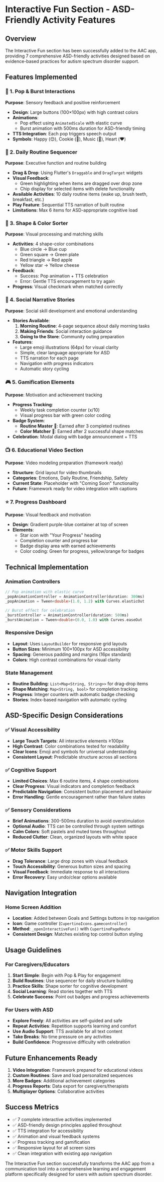 # Interactive Fun Section - ASD-Friendly Activity Features

## Overview
The Interactive Fun section has been successfully added to the AAC app, providing 7 comprehensive ASD-friendly activities designed based on evidence-based practices for autism spectrum disorder support.

## Features Implemented

### 🎉 1. Pop & Burst Interactions
**Purpose**: Sensory feedback and positive reinforcement
- **Design**: Large buttons (100×100px) with high contrast colors
- **Animations**: 
  - Pop effect using `AnimatedScale` with elastic curve
  - Burst animation with 500ms duration for ASD-friendly timing
- **TTS Integration**: Each pop triggers speech output
- **Symbols**: Happy (😊), Cookie (🍪), Music (🎵), Heart (❤️)

### 📅 2. Daily Routine Sequencer
**Purpose**: Executive function and routine building
- **Drag & Drop**: Using Flutter's `Draggable` and `DragTarget` widgets
- **Visual Feedback**: 
  - Green highlighting when items are dragged over drop zone
  - Chip display for selected items with delete functionality
- **Available Activities**: 10 daily routine items (wake up, brush teeth, breakfast, etc.)
- **Play Feature**: Sequential TTS narration of built routine
- **Limitations**: Max 6 items for ASD-appropriate cognitive load

### 🔴 3. Shape & Color Sorter
**Purpose**: Visual processing and matching skills
- **Activities**: 4 shape-color combinations
  - Blue circle → Blue cup
  - Green square → Green plate  
  - Red triangle → Red apple
  - Yellow star → Yellow cheese
- **Feedback**: 
  - Success: Pop animation + TTS celebration
  - Error: Gentle TTS encouragement to try again
- **Progress**: Visual checkmark when matched correctly

### 📖 4. Social Narrative Stories
**Purpose**: Social skill development and emotional understanding
- **Stories Available**:
  1. **Morning Routine**: 4-page sequence about daily morning tasks
  2. **Making Friends**: Social interaction guidance 
  3. **Going to the Store**: Community outing preparation
- **Features**:
  - Large emoji illustrations (64px) for visual clarity
  - Simple, clear language appropriate for ASD
  - TTS narration for each page
  - Navigation with progress indicators
  - Automatic story cycling

### 🎮 5. Gamification Elements  
**Purpose**: Motivation and achievement tracking
- **Progress Tracking**: 
  - Weekly task completion counter (x/10)
  - Visual progress bar with green color coding
- **Badge System**:
  - **Routine Master** 📅: Earned after 3 completed routines
  - **Color Matcher** 🎨: Earned after 2 successful shape matches
- **Celebration**: Modal dialog with badge announcement + TTS

### 📺 6. Educational Video Section
**Purpose**: Video modeling preparation (framework ready)
- **Structure**: Grid layout for video thumbnails
- **Categories**: Emotions, Daily Routine, Friendship, Safety
- **Current State**: Placeholder with "Coming Soon" functionality
- **Future**: Framework ready for video integration with captions

### ⭐ 7. Progress Dashboard
**Purpose**: Visual feedback and motivation
- **Design**: Gradient purple-blue container at top of screen
- **Elements**:
  - Star icon with "Your Progress" heading
  - Completion counter and progress bar
  - Badge display area with earned achievements
  - Color coding: Green for progress, yellow/orange for badges

## Technical Implementation

### Animation Controllers
```dart
// Pop animation with elastic curve
_popAnimationController = AnimationController(duration: 300ms)
_popAnimation = Tween<double>(1.0, 1.2) with Curves.elasticOut

// Burst effect for celebration  
_burstController = AnimationController(duration: 500ms)
_burstAnimation = Tween<double>(0.0, 1.0) with Curves.easeOut
```

### Responsive Design
- **Layout**: Uses `LayoutBuilder` for responsive grid layouts
- **Button Sizes**: Minimum 100×100px for ASD accessibility
- **Spacing**: Generous padding and margins (16px standard)
- **Colors**: High contrast combinations for visual clarity

### State Management
- **Routine Building**: `List<Map<String, String>>` for drag-drop items
- **Shape Matching**: `Map<String, bool>` for completion tracking  
- **Progress**: Integer counters with automatic badge checking
- **Stories**: Index-based navigation with automatic cycling

## ASD-Specific Design Considerations

### ✅ Visual Accessibility
- **Large Touch Targets**: All interactive elements ≥100px
- **High Contrast**: Color combinations tested for readability
- **Clear Icons**: Emoji and symbols for universal understanding
- **Consistent Layout**: Predictable structure across all sections

### ✅ Cognitive Support
- **Limited Choices**: Max 6 routine items, 4 shape combinations
- **Clear Progress**: Visual indicators and completion feedback
- **Predictable Navigation**: Consistent button placement and behavior
- **Error Handling**: Gentle encouragement rather than failure states

### ✅ Sensory Considerations
- **Brief Animations**: 300-500ms duration to avoid overstimulation
- **Optional Audio**: TTS can be controlled through system settings
- **Calm Colors**: Soft pastels and muted tones throughout
- **Reduced Clutter**: Clean, organized layouts with white space

### ✅ Motor Skills Support
- **Drag Tolerance**: Large drop zones with visual feedback
- **Touch Accessibility**: Generous button sizes and spacing
- **Visual Feedback**: Immediate response to all interactions
- **Error Recovery**: Easy undo/clear options available

## Navigation Integration

### Home Screen Addition
- **Location**: Added between Goals and Settings buttons in top navigation
- **Icon**: Game controller (`CupertinoIcons.gamecontroller`) 
- **Method**: `_openInteractiveFun()` with `CupertinoPageRoute`
- **Consistent Design**: Matches existing top control button styling

## Usage Guidelines

### For Caregivers/Educators
1. **Start Simple**: Begin with Pop & Play for engagement
2. **Build Routines**: Use sequencer for daily structure building
3. **Practice Skills**: Shape sorter for cognitive development
4. **Social Learning**: Read stories together with TTS
5. **Celebrate Success**: Point out badges and progress achievements

### For Users with ASD
- **Explore Freely**: All activities are self-guided and safe
- **Repeat Activities**: Repetition supports learning and comfort
- **Use Audio Support**: TTS available for all text content
- **Take Breaks**: No time pressure on any activities
- **Build Confidence**: Progressive difficulty with celebration

## Future Enhancements Ready
1. **Video Integration**: Framework prepared for educational videos
2. **Custom Routines**: Save and load personalized sequences
3. **More Badges**: Additional achievement categories
4. **Progress Reports**: Data export for caregivers/therapists
5. **Multiplayer Options**: Collaborative activities

## Success Metrics
- ✅ 7 complete interactive activities implemented
- ✅ ASD-friendly design principles applied throughout
- ✅ TTS integration for accessibility 
- ✅ Animation and visual feedback systems
- ✅ Progress tracking and gamification
- ✅ Responsive layout for all screen sizes
- ✅ Clean integration with existing app navigation

The Interactive Fun section successfully transforms the AAC app from a communication tool into a comprehensive learning and engagement platform specifically designed for users with autism spectrum disorder.
